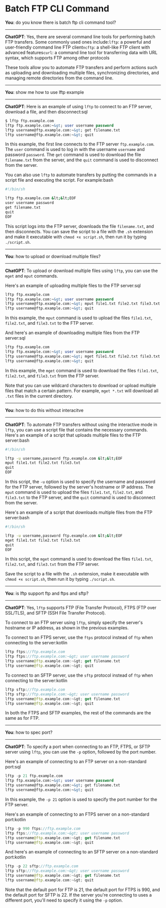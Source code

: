 # Batch FTP CLI Command
**You**: 
do you know there is batch ftp cli command tool?

--------
**ChatGPT**: Yes, there are several command line tools for performing batch FTP transfers. Some commonly used ones include:```lftp```: a powerful and user-friendly command line FTP client```ncftp```: a shell-like FTP client with advanced features```curl```: a command line tool for transferring data with URL syntax, which supports FTP among other protocols

These tools allow you to automate FTP transfers and perform actions such as uploading and downloading multiple files, synchronizing directories, and managing remote directories from the command line.

--------
**You**: show me how to use lftp example

--------
**ChatGPT**: Here is an example of using ```lftp``` to connect to an FTP server, download a file, and then disconnect:sql
```sql
$ lftp ftp.example.com
lftp ftp.example.com:~&gt; user username password
lftp username@ftp.example.com:~&gt; get filename.txt
lftp username@ftp.example.com:~&gt; quit
```

In this example, the first line connects to the FTP server ```ftp.example.com```. The ```user``` command is used to log in with the username ```username``` and password ```password```. The ```get``` command is used to download the file ```filename.txt``` from the server, and the ```quit``` command is used to disconnect from the server.

You can also use ```lftp``` to automate transfers by putting the commands in a script file and executing the script. For example:bash
```bash
#!/bin/sh

lftp ftp.example.com &lt;&lt;EOF
user username password
get filename.txt
quit
EOF
```

This script logs into the FTP server, downloads the file ```filename.txt```, and then disconnects. You can save the script to a file with the ```.sh``` extension and make it executable with ```chmod +x script.sh```, then run it by typing ```./script.sh```.

--------
**You**: how to upload or download multiple files?

--------
**ChatGPT**: To upload or download multiple files using ```lftp```, you can use the ```mget``` and ```mput``` commands.

Here's an example of uploading multiple files to the FTP server:sql
```sql
lftp ftp.example.com
lftp ftp.example.com:~&gt; user username password
lftp username@ftp.example.com:~&gt; mput file1.txt file2.txt file3.txt
lftp username@ftp.example.com:~&gt; quit
```

In this example, the ```mput``` command is used to upload the files ```file1.txt```, ```file2.txt```, and ```file3.txt``` to the FTP server.

And here's an example of downloading multiple files from the FTP server:sql
```sql
lftp ftp.example.com
lftp ftp.example.com:~&gt; user username password
lftp username@ftp.example.com:~&gt; mget file1.txt file2.txt file3.txt
lftp username@ftp.example.com:~&gt; quit
```

In this example, the ```mget``` command is used to download the files ```file1.txt```, ```file2.txt```, and ```file3.txt``` from the FTP server.

Note that you can use wildcard characters to download or upload multiple files that match a certain pattern. For example, ```mget *.txt``` will download all ```.txt``` files in the current directory.

--------
**You**: how to do this without interacitve

--------
**ChatGPT**: To automate FTP transfers without using the interactive mode in ```lftp```, you can use a script file that contains the necessary commands. Here's an example of a script that uploads multiple files to the FTP server:bash
```bash
#!/bin/sh

lftp -u username,password ftp.example.com &lt;&lt;EOF
mput file1.txt file2.txt file3.txt
quit
EOF
```

In this script, the ```-u``` option is used to specify the username and password for the FTP server, followed by the server's hostname or IP address. The ```mput``` command is used to upload the files ```file1.txt```, ```file2.txt```, and ```file3.txt``` to the FTP server, and the ```quit``` command is used to disconnect from the server.

Here's an example of a script that downloads multiple files from the FTP server:bash
```bash
#!/bin/sh

lftp -u username,password ftp.example.com &lt;&lt;EOF
mget file1.txt file2.txt file3.txt
quit
EOF
```

In this script, the ```mget``` command is used to download the files ```file1.txt```, ```file2.txt```, and ```file3.txt``` from the FTP server.

Save the script to a file with the ```.sh``` extension, make it executable with ```chmod +x script.sh```, then run it by typing ```./script.sh```.

--------
**You**: is lftp support ftp and ftps and sftp?

--------
**ChatGPT**: Yes, ```lftp``` supports FTP (File Transfer Protocol), FTPS (FTP over SSL/TLS), and SFTP (SSH File Transfer Protocol).

To connect to an FTP server using ```lftp```, simply specify the server's hostname or IP address, as shown in the previous examples.

To connect to an FTPS server, use the ```ftps``` protocol instead of ```ftp``` when connecting to the server:kotlin
```kotlin
lftp ftps://ftp.example.com
lftp ftps://ftp.example.com:~&gt; user username password
lftp username@ftp.example.com:~&gt; get filename.txt
lftp username@ftp.example.com:~&gt; quit
```

To connect to an SFTP server, use the ```sftp``` protocol instead of ```ftp``` when connecting to the server:kotlin
```kotlin
lftp sftp://ftp.example.com
lftp sftp://ftp.example.com:~&gt; user username password
lftp username@ftp.example.com:~&gt; get filename.txt
lftp username@ftp.example.com:~&gt; quit
```

In both the FTPS and SFTP examples, the rest of the commands are the same as for FTP.

--------
**You**: how to spec port?

--------
**ChatGPT**: To specify a port when connecting to an FTP, FTPS, or SFTP server using ```lftp```, you can use the ```-p``` option, followed by the port number.

Here's an example of connecting to an FTP server on a non-standard port:sql
```sql
lftp -p 21 ftp.example.com
lftp ftp.example.com:~&gt; user username password
lftp username@ftp.example.com:~&gt; get filename.txt
lftp username@ftp.example.com:~&gt; quit
```

In this example, the ```-p 21``` option is used to specify the port number for the FTP server.

Here's an example of connecting to an FTPS server on a non-standard port:kotlin
```kotlin
lftp -p 990 ftps://ftp.example.com
lftp ftps://ftp.example.com:~&gt; user username password
lftp username@ftp.example.com:~&gt; get filename.txt
lftp username@ftp.example.com:~&gt; quit
```

And here's an example of connecting to an SFTP server on a non-standard port:kotlin
```kotlin
lftp -p 22 sftp://ftp.example.com
lftp sftp://ftp.example.com:~&gt; user username password
lftp username@ftp.example.com:~&gt; get filename.txt
lftp username@ftp.example.com:~&gt; quit
```

Note that the default port for FTP is 21, the default port for FTPS is 990, and the default port for SFTP is 22. If the server you're connecting to uses a different port, you'll need to specify it using the ```-p``` option.

